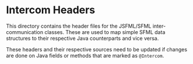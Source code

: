 Intercom Headers
================
This directory contains the header files for the JSFML/SFML inter-communication classes. These are used to map simple SFML data structures to their respective Java counterparts and vice versa.

These headers and their respective sources need to be updated if changes are done on Java fields or methods that are marked as `@Intercom`.